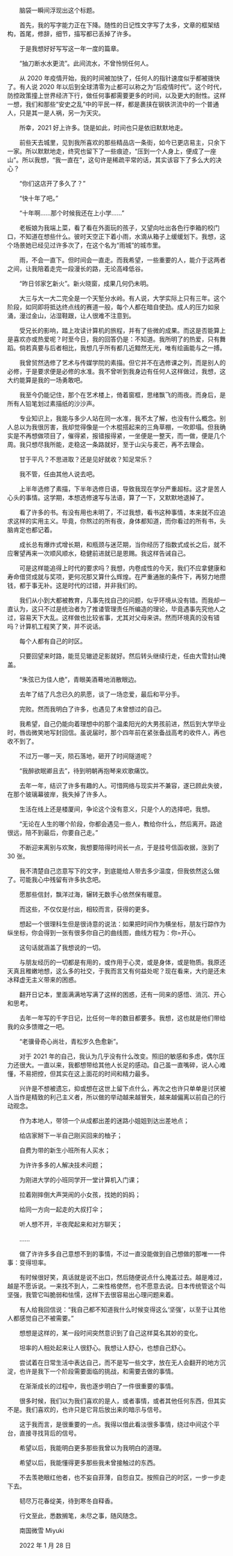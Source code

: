 　　脑袋一瞬间浮现出这个标题。

　　首先，我的写字能力正在下降。随性的日记性文字写了太多，文章的框架结构，首尾，修辞，细节，描写都已丢掉了许多。

　　于是我想好好写写这一年一度的篇章。



　　“抽刀断水水更流”。此间流水，不曾怜悯任何人。

　　从 2020 年疫情开始，我的时间被加快了，任何人的指针速度似乎都被拨快了。有人说 2020 年以后到全球清零为止都可以称之为“后疫情时代”。这个时代，防控政策撞上世界经济下行，做任何事都需要更多的时间，以及更大的耐性。这样一想，我们和那些“安史之乱”中的平民一样，都是裹挟在钢铁洪流中的一个普通人，只是其一是人祸，另一为天灾。

　　所幸，2021 好上许多。饶是如此，时间也只是依旧默默地走。

　　前些天去城里，见到我所喜欢的那些精品店一条街，如今已更店易主，只余下一家。所以默默地走，终究也留下了一些痕迹，“压到一个人身上，便成了一座山”。所以我想，“我一直在”，这句许是稀疏平常的话，其实该容下了多么大的决心？

　　“你们这店开了多久了？”

　　“快十年了吧。”

　　“十年啊……那个时候我还在上小学……”

　　老板娘为我端上菜，看了看在外面玩的孩子，又望向吐出各色行李箱的校门口，不知道在想些什么。彼时天空正下着小雨，水滴从箱子上缓缓划下。我想，这个场景她已经见过许多次了，在这个名为“雨城”的城市里。

　　雨，不会一直下。但时间会一直走。而我希望，一些重要的人，能介于这两者之间，让我陪着走完一段漫长的路，无论高峰低谷。



　　“昨日邻家乞新火”。新火晓窗，成果几何仍未明。

　　大三与大一大二完全是一个天堑分水岭。有人说，大学实际上只有三年。这个阶段，如同即将抵达终点线的赛道一般，每个人都在暗自使劲。成人的压力如泉涌，漫过金山，沾湿鞋跟，让人很难不注意到。

　　受兄长的影响，踏上攻读计算机的旅程，并有了些微的成果。而这是否能算上是喜欢亦或热爱呢？时至今日，我的回答仍是：不知道。我所明了的热爱，只有舞蹈。倘若真要与后者相比，我想几乎所有都几近黯然无光，唯有绘画能与之一搏。

　　我曾贸然选修了艺术与传媒学院的素描。但它并不在选修课之列，而是别人的必修，于是要求便是必修的水准。我不曾听到我身边有任何人这样做过，我想，这大约能算是我的一场勇敢吧。

　　我至今仍能记住，那个在艺术楼上，倚着窗框，思绪飘飞的雨夜。而身后，是所有人铅笔划过素描纸的沙沙声。

　　专业知识上，我能与多少人站在同一水准，我不太了解，也没有什么概念。别人总以为我很厉害，我却觉得像是一个木棍搭起来的三角草棚，一吹即塌。但我确实是不再想做项目了，催得紧，报错报得紧，一坐便是一整天，而一做，便是几个周。我只想尽我所能，走稳这一条路就好，至于山尖与麦芒，再不去理会。

　　甘于平凡？不思进取？还是见好就收？知足常乐？

　　我不管，任由其他人说去吧。

　　上半年选修了素描，下半年选修日语，导致我现在学分严重超标。这才是苦人心头的事情。这学期，本想选修速写与法语，算了一下，又默默地退掉了。

　　看了许多的书。有没有用也未明了，不过我想，看书这种事情，本来就不应追求这样的实用主义。毕竟，你熬过的所有夜，身体都知道，而你看过的所有书，头脑肯定也都记着。

　　成长总有爆炸式增长期，和瓶颈与迷茫期，当你经历了指数式成长之后，就不应奢望再来一次顺风顺水，稳健前进就已是恩赐。我这样告诫自己。

　　可是这样能追得上时代的要求吗？我想，内卷成性的今天，我们不应拿健康和寿命借贷成就与奖项，更何况那又算什么辉煌。在严重通胀的条件下，再努力地攒钱，都于事无补。这是时代的过错，并非我们的。

　　我们从小到大都被教育，凡事先找自己的问题，似乎环境从没有错。而我却一直认为，这只不过是统治者为了推诿管理责任所编造的理论，毕竟遇事先究他人之过，容易天下大乱。这样做也比较省事，尤其对父母来讲。然而环境真的没有错吗？计算机工程笑了笑，并不说话。

　　每个人都有自己的时区。

　　只要回望来时路，能觅见辙迹足影就好。然后转头继续行走，任由大雪封山掩盖。



　　“朱弦已为佳人绝”，青眼美酒蓦地消散眼边。

　　去年了结了凡念已久的夙愿，谈了一场恋爱，最后和平分手。

　　完败。然而我明白了许多，也遇见了未曾想过的自己。

　　我希望，自己仍能向着理想中的那个温柔阳光的大男孩前进，然后到大学毕业时，唇齿微笑地写封回信。虽说届时，那个四年前在紧张备战高考的收件人，再也收不到了。

　　不过万一哪一天，陨石落地，砸开了时间隧道呢？



　　“我醉欲眠卿且去”，待到明朝再抱琴来欢歌痛饮。

　　去年一年，结识了许多有趣的人。可惜网络与现实并不兼容，遂已顾此失彼，在那个玻璃幕彼岸，我失掉了许多人。

　　生活在线上还是楼厦间，争论这个没有意义，只是个人的选择吧，我想。

　　“无论在人生的哪个阶段，你都会遇见一些人，教给你什么，然后离开。路途很远，陪不到最后，你要自己走。”

　　不断迎来离别与欢聚，我想要陪得时间长一点，于是挂号信函收据，涨到了 30 张。

　　我不清楚自己恣意写下的文字，到底能给人带去多少温度，但我依然这么做了。可能我心中残留有许多执念吧。

　　愿那些信封，飘洋过海，辗转无数手心依然保有暖意。

　　而这些，不仅仅是付出，相较而言，获得的更多。

　　想起一个很理科生但是很诗意的说法：如果把时间作为横坐标，朋友行踪作为纵坐标，你会得到一张有很多你自己的曲线图，曲线方程为：你\=开心。

　　这句话就涵盖了我想说的一切。

　　与朋友经历的一切都是有用的，或作用于心灵，或是身体，或是物质。我原还天真且稚嫩地想，这么多的社交，于我而言又有何益处呢？现在看来，大约是还未冰释虚无主义带来的困惑。

　　翻开日记本，里面满满地写满了这样的困惑，还有一同来的感悟、消沉、开心和思考。

　　去年一年写的千字日记，比任何一年的数目都要多。我想，这也就是他们带给我的众多馈赠之一吧。



　　“老骥骨奇心尚壮，青松岁久色愈新”。

　　对于 2021 年的自己，我认为几乎没有什么改变。照旧的敏感和多虑，偶尔压力还很大。一直以来，我都想带给其他人长足的感动。自己虽一直嘴碎，说人心难懂，不易把控，但其实在这上面花的时间和精力最多。

　　兴许是不想被遗忘，抑或想在这世上留下点什么，再次之也许只单单是讨厌被人当作是精致的利己主义者，所以做的举动越来越冒失，越来越偏离以前自己的行动观念。

　　作为本地人，带领一个从成都出差的迷路小姐姐到达出差地点；

　　给店家掰下一半自己刚买回来的柚子；

　　自费为带的新生小班所有人买水；

　　为许许多多的人解决技术问题；

　　为刚进大学的小班同学开一堂计算机入门课；

　　拉着刚摔倒大声哭闹的小女孩，找她的妈妈；

　　给同一方向一起走的大叔打伞；

　　听人想不开，半夜爬起来和对方聊天；

　　……

　　做了许许多多自己意想不到的事情，不过一直没能做到自己想做的那唯一一件事：变得坦率。

　　有时候很好笑，真话就是说不出口，然后随便说点什么掩盖过去。越是难过，越是不愿诉说。一来找不到人，二来性格使然，也不愿意去说。日本传统管这个叫坚强，我管它叫脆弱和怯懦，这样下去很容易出心理问题来着。

　　有人给我回信说：“我自己都不知道我什么时候变得这么‘坚强’，以至于让其他人都感觉自己不被需要。”

　　想想是这样的，某一段时间突然意识到了自己这样莫名其妙的变化。

　　坦率的人相处起来让人很舒心。我想让人舒心，也想自己舒心。

　　尝试着在日常生活中表达自己，而不是写一些文字，放在无人会翻开的地方沉淀，也许是我下一个阶段需要面临的挑战，和需要去做的事情。

　　在渐渐成长的过程中，我也逐步明白了一件很重要的事情。

　　很多时候，我们以为我们喜欢的是人，或者事情，或者其他任何东西，但其实不是。我们喜欢的，也许只是它背后放出来的暗示与信号。

　　这于我而言，是很重要的一点。我得以借此看淡很多事情，绕过中间这个平台，直接寻找背后的信号。



　　希望以后，我能明白更多那些我曾以为我明白的道理。

　　希望以后，我能懂得更多那些我未曾接触过的东西。

　　不去羡艳眼红他者，也不妄自菲薄，自怨自艾。按照自己的时区，一步一步走下去。

　　韧尽万花春绽美，待到寒冬自释香。



　　行文至此，悉数搁笔，未尽之事，随风随念。



　　南国微雪 Miyuki

　　2022 年 1 月 28 日














